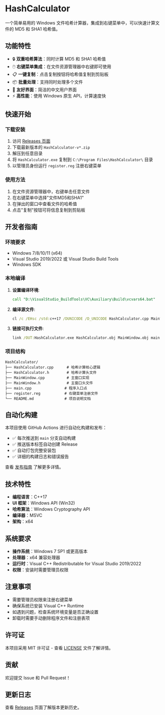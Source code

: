 # HashCalculator

一个简单易用的 Windows 文件哈希计算器，集成到右键菜单中，可以快速计算文件的 MD5 和 SHA1 哈希值。

## 功能特性

- 🔒 **双重哈希算法**：同时计算 MD5 和 SHA1 哈希值
- 🖱️ **右键菜单集成**：在文件资源管理器中右键即可使用
- 📋 **一键复制**：点击复制按钮将哈希值复制到剪贴板
- 📦 **批量处理**：支持同时处理多个文件
- 🎨 **友好界面**：简洁的中文用户界面
- ⚡ **高性能**：使用 Windows 原生 API，计算速度快

## 快速开始

### 下载安装

1. 访问 [Releases 页面](https://github.com/id88/HashCalculator/releases)
2. 下载最新版本的 `HashCalculator-v*.zip`
3. 解压到任意目录
4. 将 `HashCalculator.exe` 复制到 `C:\Program Files\HashCalculator\` 目录
5. 以管理员身份运行 `register.reg` 注册右键菜单

### 使用方法

1. 在文件资源管理器中，右键单击任意文件
2. 在右键菜单中选择"文件MD5和SHA1"
3. 在弹出的窗口中查看文件的哈希值
4. 点击"复制"按钮可将信息复制到剪贴板

## 开发者指南

### 环境要求

- Windows 7/8/10/11 (x64)
- Visual Studio 2019/2022 或 Visual Studio Build Tools
- Windows SDK

### 本地编译

1. **设置编译环境**:
   ```cmd
   call "D:\VisualStudio_BuildTools\VC\Auxiliary\Build\vcvars64.bat"
   ```

2. **编译源文件**:
   ```cmd
   cl /c /EHsc /std:c++17 /DUNICODE /D_UNICODE HashCalculator.cpp MainWindow.cpp main.cpp
   ```

3. **链接可执行文件**:
   ```cmd
   link /OUT:HashCalculator.exe HashCalculator.obj MainWindow.obj main.obj user32.lib gdi32.lib comctl32.lib advapi32.lib Shell32.lib
   ```

### 项目结构

```
HashCalculator/
├── HashCalculator.cpp      # 哈希计算核心逻辑
├── HashCalculator.h        # 哈希计算头文件
├── MainWindow.cpp          # 主窗口实现
├── MainWindow.h            # 主窗口头文件
├── main.cpp               # 程序入口点
├── register.reg           # 右键菜单注册文件
└── README.md              # 项目说明文档
```

## 自动化构建

本项目使用 GitHub Actions 进行自动化构建和发布：

- ✅ 每次推送到 `main` 分支自动构建
- ✅ 推送版本标签自动创建 Release
- ✅ 自动打包完整安装包
- ✅ 详细的构建日志和错误报告

查看 [发布指南](RELEASE_GUIDE.md) 了解更多详情。

## 技术特性

- **编程语言**：C++17
- **UI 框架**：Windows API (Win32)
- **哈希算法**：Windows Cryptography API
- **编译器**：MSVC
- **架构**：x64

## 系统要求

- **操作系统**：Windows 7 SP1 或更高版本
- **处理器**：x64 兼容处理器
- **运行时**：Visual C++ Redistributable for Visual Studio 2019/2022
- **权限**：安装时需要管理员权限

## 注意事项

- 需要管理员权限来注册右键菜单
- 确保系统已安装 Visual C++ Runtime
- 如遇到问题，检查系统环境变量是否正确设置
- 卸载时需要手动删除程序文件和注册表项

## 许可证

本项目采用 MIT 许可证 - 查看 [LICENSE](LICENSE) 文件了解详情。

## 贡献

欢迎提交 Issue 和 Pull Request！

## 更新日志

查看 [Releases](https://github.com/id88/HashCalculator/releases) 页面了解版本更新历史。

